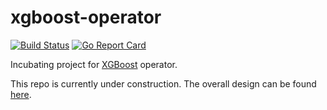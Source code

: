 # xgboost-operator

[![Build Status](https://travis-ci.com/kubeflow/xgboost-operator.svg?branch=master)](https://travis-ci.com/kubeflow/xgboost-operator/)
[![Go Report Card](https://goreportcard.com/badge/github.com/kubeflow/xgboost-operator)](https://goreportcard.com/report/github.com/kubeflow/xgboost-operator)

Incubating project for [XGBoost](https://github.com/dmlc/xgboost) operator.

This repo is currently under construction. The overall design can be found [here]( https://github.com/kubeflow/community/issues/247).
